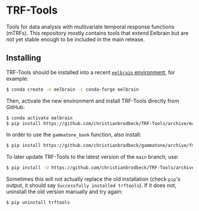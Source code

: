 # TRF-Tools
Tools for data analysis with multivariate temporal response functions (mTRFs). This repository mostly contains tools that extend Eelbrain but are not yet stable enough to be included in the main release.

## Installing

TRF-Tools should be installed into a recent [`eelbrain` environment](https://eelbrain.readthedocs.io/en/stable/installing.html), for example:

```Bash
$ conda create -n eelbrain -c conda-forge eelbrain
```

Then, activate the new environment and install TRF-Tools directly from GitHub:

```Bash
$ conda activate eelbrain
$ pip install https://github.com/christianbrodbeck/TRF-Tools/archive/main.zip
```

In order to use the `gammatone_bank` function, also install:

```bash
$ pip install https://github.com/christianbrodbeck/gammatone/archive/fmax.zip
```

To later update TRF-Tools to the latest version of the `main` branch, use:

```bash
$ pip install -U https://github.com/christianbrodbeck/TRF-Tools/archive/main.zip
```

Sometimes this will not actually replace the old installation (check `pip`'s output, it should say `Successfully installed trftools`). If it does not, uninstall the old version manually and try again:

```bash
$ pip uninstall trftools
```

